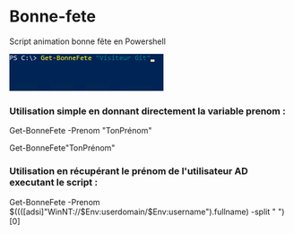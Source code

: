 # Bonne-fete
Script animation bonne fête en Powershell

![BonneFete-Exemple](https://github.com/ludovicferra/Bonne-fete/raw/main/BonneFete-Exemple.gif)

### Utilisation simple en donnant directement la variable prenom :

Get-BonneFete -Prenom "TonPrénom"

Get-BonneFete"TonPrénom"

### Utilisation en récupérant le prénom de l'utilisateur AD executant le script  :

Get-BonneFete -Prenom $((([adsi]"WinNT://$Env:userdomain/$Env:username").fullname) -split " ")[0]
